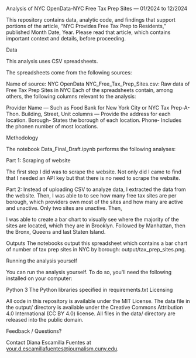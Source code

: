 Analysis of NYC OpenData-NYC Free Tax Prep Sites — 01/2024 to 12/2024

This repository contains data, analytic code, and findings that support portions of the article, “NYC Provides Free Tax Prep to Residents,” published Month Date, Year. Please read that article, which contains important context and details, before proceeding.

Data

This analysis uses CSV spreadsheets.

The spreadsheets come from the following sources:

Name of source: NYC OpenData
NYC_Free_Tax_Prep_Sites.csv: Raw data of Free Tax Prep Sites in NYC
Each of the spreadsheets contain, among others, the following columns relevant to the analysis:

Provider Name — Such as Food Bank for New York City or NYC Tax Prep-A-Thon. 
Building, Street, Unit columns — Provide the address for each location.
Borough- States the borough of each location. 
Phone- Includes the phonen number of most locations. 

Methodology

The notebook Data_Final_Draft.ipynb performs the following analyses:

Part 1: Scraping of website

The first step I did was to scrape the website. Not only did I came to find that I needed an API key but that there is no need to scrape the website.

Part 2: Instead of uploading CSV to analyze data, I extracted the data from the website. Then, I was able to to see how many free tax sites are per borough,
which providers own most of the sites and how many are active and unactive. Only two sites are unactive. Then, 

I was able to create a bar chart to visually see where the majority of the sites are located, which they are in Brooklyn. Followed by Manhattan, then the Bronx, Queens and last Staten Island. 

Outputs
The notebooks output this spreadsheet which contains a bar chart of number of tax prep sites in NYC by borough: output/tax_prep_sites.png.

Running the analysis yourself

You can run the analysis yourself. To do so, you'll need the following installed on your computer:

Python 3
The Python libraries specified in requirements.txt
Licensing

All code in this repository is available under the MIT License. The data file in the output/ directory is available under the Creative Commons Attribution 4.0 International (CC BY 4.0) license. All files in the data/ directory are released into the public domain.

Feedback / Questions?

Contact Diana Escamilla Fuentes at your.d.escamillafuentes@journalism.cuny.edu.
